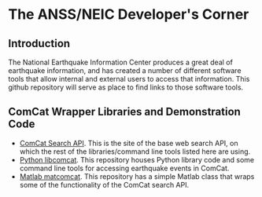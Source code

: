 The ANSS/NEIC Developer's Corner
=========
Introduction
------------
The National Earthquake Information Center produces a great deal of earthquake information, and
has created a number of different software tools that allow internal and external users to access that 
information.  This github repository will serve as place to find links to those software tools.

ComCat Wrapper Libraries and Demonstration Code
-----------------------------------------------
* <a href="http://comcat.cr.usgs.gov/fdsnws/event/1/">ComCat Search API</a>. This is the site of the base web search API, on which the rest of the libraries/command line tools listed here are using.
* <a href="https://github.com/usgs/libcomcat">Python libcomcat</a>.  This repository houses Python library code and some command line tools for accessing earthquake events in ComCat.
* <a href="https://github.com/usgs/matcomcat">Matlab matcomcat</a>.  This repository has a simple Matlab class that wraps some of the functionality of the ComCat search API.
